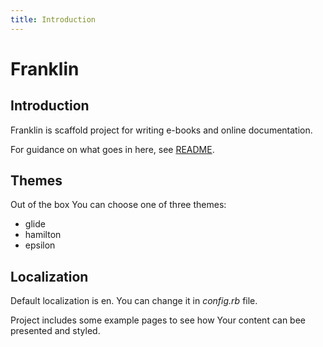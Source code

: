 ```yaml
---
title: Introduction
---
```


# Franklin

## Introduction

Franklin is scaffold project for writing e-books and online documentation.

For guidance on what goes in here, see [README](https://github.com/bryanbraun/blob/master/README.md).

## Themes

Out of the box You can choose one of three themes:

* glide
* hamilton
* epsilon

## Localization

Default localization is en. You can change it in _config.rb_ file.

Project includes some example pages to see how Your content can bee presented and styled.

